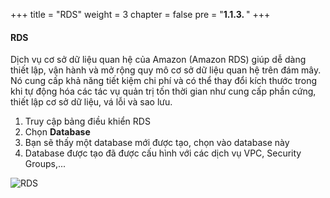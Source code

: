+++
title = "RDS"
weight = 3
chapter = false
pre = "<b>1.1.3. </b>"
+++

#### RDS

Dịch vụ cơ sở dữ liệu quan hệ của Amazon (Amazon RDS) giúp dễ dàng thiết lập, vận hành và mở rộng quy mô cơ sở dữ liệu quan hệ trên đám mây. Nó cung cấp khả năng tiết kiệm chi phí và có thể thay đổi kích thước trong khi tự động hóa các tác vụ quản trị tốn thời gian như cung cấp phần cứng, thiết lập cơ sở dữ liệu, vá lỗi và sao lưu.

1. Truy cập bảng điều khiển RDS
2. Chọn **Database**
3. Bạn sẽ thấy một database mới được tạo, chọn vào database này
4. Database được tạo đã được cấu hình với các dịch vụ VPC, Security Groups,...

![RDS](/images/1/16.png?width=90pc)